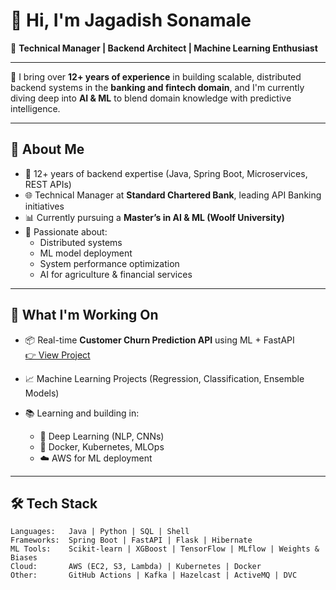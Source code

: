 # 👋 Hi, I'm Jagadish Sonamale

🎯 **Technical Manager | Backend Architect | Machine Learning Enthusiast**

---

💼 I bring over **12+ years of experience** in building scalable, distributed backend systems in the **banking and fintech domain**, and I'm currently diving deep into **AI & ML** to blend domain knowledge with predictive intelligence.

---

## 🚀 About Me

- 🔧 12+ years of backend expertise (Java, Spring Boot, Microservices, REST APIs)
- 🌐 Technical Manager at **Standard Chartered Bank**, leading API Banking initiatives
- 📊 Currently pursuing a **Master’s in AI & ML (Woolf University)**
- 🔬 Passionate about:
  - Distributed systems
  - ML model deployment
  - System performance optimization
  - AI for agriculture & financial services

---

## 🧠 What I'm Working On

- 📦 Real-time **Customer Churn Prediction API** using ML + FastAPI  
  [👉 View Project](https://github.com/jagadish9084/customer-churn-prediction-api)

- 📈 Machine Learning Projects (Regression, Classification, Ensemble Models)

- 📚 Learning and building in:
  - 🧠 Deep Learning (NLP, CNNs)
  - 🐳 Docker, Kubernetes, MLOps
  - ☁️ AWS for ML deployment

---

## 🛠️ Tech Stack

```text
Languages:   Java | Python | SQL | Shell
Frameworks:  Spring Boot | FastAPI | Flask | Hibernate
ML Tools:    Scikit-learn | XGBoost | TensorFlow | MLflow | Weights & Biases
Cloud:       AWS (EC2, S3, Lambda) | Kubernetes | Docker
Other:       GitHub Actions | Kafka | Hazelcast | ActiveMQ | DVC
